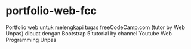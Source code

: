 # portfolio-web-fcc

Portfolio web untuk melengkapi tugas freeCodeCamp.com (tutor by Web Unpas)
dibuat dengan Bootstrap 5
tutorial by channel Youtube Web Programming Unpas
